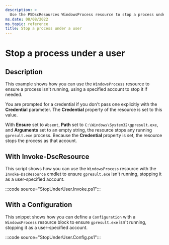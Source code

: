 ```yaml
---
description: >
  Use the PSDscResources WindowsProcess resource to stop a process under a user.
ms.date: 08/08/2022
ms.topic: reference
title: Stop a process under a user
---
```


# Stop a process under a user

## Description

This example shows how you can use the `WindowsProcess` resource to ensure a process isn't running,
using a specified account to stop it if needed.

You are prompted for a credential if you don't pass one explicitly with the **Credential**
parameter. The **Credential** property of the resource is set to this value.

With **Ensure** set to `Absent`, **Path** set to `C:\Windows\System32\gpresult.exe`, and
**Arguments** set to an empty string, the resource stops any running `gpresult.exe` process. Because
the **Credential** property is set, the resource stops the process as that account.

## With Invoke-DscResource

This script shows how you can use the `WindowsProcess` resource with the `Invoke-DscResource` cmdlet
to ensure `gpresult.exe` isn't running, stopping it as a user-specified account.

:::code source="StopUnderUser.Invoke.ps1":::

## With a Configuration

This snippet shows how you can define a `Configuration` with a `WindowsProcess` resource block to
ensure `gpresult.exe` isn't running, stopping it as a user-specified account.

:::code source="StopUnderUser.Config.ps1":::
